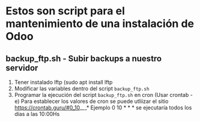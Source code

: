 # Estos son script para el mantenimiento de una instalación de Odoo

## backup_ftp.sh - Subir backups a nuestro servidor

1. Tener instalado lftp (sudo apt install lftp
2. Modificar las variables dentro del script `backup_ftp.sh`
3. Programar la ejecución del script `backup_ftp.sh` en cron (Usar crontab -e)
   Para establecer los valores de cron se puede utliizar el sitio https://crontab.guru/#0_10_*_*_*
   Ejemplo 0 10 * * * se ejecutaría todos los días a las 10:00Hs

